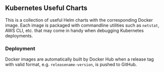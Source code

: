 ## Kubernetes Useful Charts
This is a collection of useful Helm charts with the corresponding Docker image.
Each image is packaged with commandline utilities such as `netstat`, AWS CLI, etc.
that may come in handy when debugging Kubernetes deployments.

### Deployment
Docker images are automatically built by Docker Hub when a release tag with valid format,
e.g. `releasename-version`, is pushed to GitHub.
